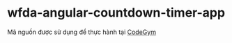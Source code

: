 # wfda-angular-countdown-timer-app
Mã nguồn được sử dụng để thực hành tại [CodeGym](https://codegym.vn)
